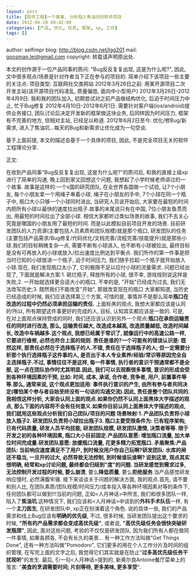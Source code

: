 ```yaml
---
layout: post
title: [软件工程]一个故事, 分析陷入焦油坑的软件项目
date: 2012-06-20 00:42:00
categories: [产品, 优化, 任务, 框架, xp, 工作]
tags: []
---
```

author: selfimpr
blog: http://blog.csdn.net/lgg201
mail: goosman.lei@gmail.com
copyright: 转载请声明原出处.

本文的创作源于一位产品同事的质问: "Bug反反复复出现, 这是为什么呢?", 因此, 文中很多观点/场景是针对作者当下正在参与的项目的.
简单介绍下该项目一些主要的关注点:
项目类型: 互联网社交类网站
2012年3月26日之前: 用某开源项目二次开发主站(该开源项目代码凌乱, 质量偏低, 面向中小型用户)
2012年3月26日-2012年4月9日: 我和我的团队加入, 初期尝试对之前产品做结构优化, 后迫于时间压力中止, 忙于Bug修复
2012年4月10日-2012年6月1日: 需要针对客户端(ios/android)提供业务接口, 团队讨论后决定开发新的框架做这块业务, 后同样因为时间压力, 框架有不完善的地方, 但相对主站, 已经足以称道.
2012年6月2日至今: 优化/修Bug/新需求, 进入了焦油坑...每天的Bug和新需求让优化成为一句空谈.

基于上面前提, 本文的描述会基于一个具体的项目, 因此, 不是完全项目无关的软件工程理论分享.

正文:

在收到产品同事"Bug反反复复出现, 这是为什么呢?"的质问后, 和我的直接上级xp进行了简单的沟通, 晚上回到家又回想这个问题, 我想起了小学时候老师讲过的一个故事.
故事是这样的:一个x国的研究团队, 在全世界各国做一个试验, 让7个小朋友, 每个小朋友拿一个用绳子串着小球, 绳子在小朋友的手中, 7个小球在同一个瓶子中, 瓶口大小只够一个小球同时进出, 当研究人员说开始后, 大家要在最短的时间内把所有小球以最快的速度拉出瓶子.故事的末尾说只有在中国, 7位小朋友鱼贯而出, 用最短的时间拉出了全部小球.
相信大家都听过类似场景的故事, 我们不去关心究竟是哪国的小朋友用了最短的时间. 而是以此模拟目前项目开发的场景.
目前研发团队的人力资源(主要包括人员素质和团队规模)就是那个瓶口, 研发团队的任务(主要包括产品需求/Bug修复/代码优化/文档完善/流程完善/技能提升)就是那些小球.我们的目标稍微复杂一点, 需要不断有小球进入, 也不断有小球被拉出, 最终目标是没有可再放入的小球或放入/拉出速度比例达到平衡点.
我们所作的第一件事是把当时已知的小球放进一个瓶子, 迫于时间压力, 我们随手捡起一个瓶子就开始放入小球.现在, 我们发现瓶口太小了, 它的极限不足以应付小球的流量需求.
问题已经出现了, 下面就是解决方案:1. 砸烂瓶子, 释放所有的小球, 很不幸, 游戏规则说这样是失败;2. 一开始就选择更合适大小的瓶口, 不幸的是, "开始"已经成为过去, 我们无法改写历史;3. 既然我们不能改变"开始", 那就改变现在的瓶口
大家都知道, 当历史已经造成的时候, 我们应该选择第三个方案, 可惜的是, 事情并不是那么简单**瓶口在改造的过程中仍然必须承担运输的责任.**
上面标黑的观点, 我想大家都应该是认同的!所以, 所有期望这件事更好的完成的人, 目标, 认知其实都应该是一致的.
可是, 在对上面观点保持赞成的同时, 我们还应该认识到另外一个观点:**瓶口在承担运输责任的同时进行改造, 那么, 运输责任越大, 改造成本越高, 改造质量越低, 改造时间越长, 改造中车祸越多.**这个观点, 我想已经属于常识了, 就像运行中的高速公路一样, 它要进行维修, 必然也符合上面的规则.
责任是谁的?一个可能有的错误认识是: **既然这样, 那责任必然在于选择瓶子的人**.不错, 责任在于选择瓶子的人; 但一定需要分析那个执行选择瓶子这件事的人, 是否出于本人专业素养/经验/常识等原因完全自主选择瓶子.不过, 事情往往不是这样, 每一件事情, 执行者的意识干预通常都不是全部, 这一点在团队协作时尤其明显.因此, 我们可以去观察很多事情, 意识的形成会受到各种环境因素的干预, 比如: 时间, 成本, 承诺, 合作者, 竞争者, 用户, 前置事件等等.那么, 通常来说, 这个观点更加适用: **事件执行意识的产生, 由所有参与者共同决定(哪怕某个参与者自始至终没有一句话的沟通交流)**.因此, **责任是整个团队共同的**.
我相信这样分析, 大家会认同上面的观点.如果你仍然不认同上面黑体大字描述的观点, 那么下面的内容将不会有任何意义.如果你目前认同上面黑体大字描述的观点, 我们就用这些观点分析我们自己团队/项目的问题
场景映射:1. 产品团队负责将小球放入瓶子2. 研发团队负责将小球拉出瓶子3. 瓶口主要受限条件为: 已有程序架构, 已有代码质量, 研发人员平均技能, 研发团队规模, 研发团队激情, 决策者等等.
限于开发之初的各种环境因素, 瓶口大小目前固定.产品团队意愿: 增加瓶口流量, 加大单位时间完成量.研发团队意愿: 放缓瓶口流量, 花更多精力拓宽瓶口.
矛盾聚焦:产品团队: 当前响应速度满足不了用户, 到时候没用户你自己玩啊?研发团队: 水库的闸还不稳当, 一旦开的过大, 必然导致无法控制, 到时候谁玩谁啊?
说到这里, 观点其实很明确, 经常和xp讨论问题, 最终都会归结到"**度**"的问题.
当研发感觉到需求过多, 无法控制开发过程的时候, 要么**崩溃**, 要么**降低质量**, 要么**拒绝服务**.当产品感觉研发响应慢时, 必然满腹牢骚.
接下来谈谈关于问题的解决方面, 我的观点.首先, 请不要和别人比, 在团队素质/团队规模/时间压力/成本投入等各种环境因素对等的条件下, 任何团队都可以做到!!!当前的问题, 正如<人月神话>中所言, 我们和很多团队一样, 陷入了**焦油坑**.这种情况下, 我们应该和<人月神话>中谈到的**外科手术队伍**一样, 有一个**主刀医生**, 在研发团队中, xp正在扮演着这个角色.
说的具体一些, 我们的产品需求和线上Bug应该有**明确的优先级**, 不过, 很多时候, 当研发团队提出这个要求的时候, **"所有的产品需求都会变成高优先级"**,
 或者说, **"高优先级任务会很快突破研发瓶颈"**, 因此, 面对这些问题, 考验的不仅仅是研发团队, 因为我们所有人都在做同一件事情, 如果各顾各, 不会有长久的美景...
有一种工作方法叫做"Get Things Done", 还有一种方法叫做"Pomodoro", 它们更多的用在个人工作分片及时间的组织管理, 在写完上面的文字之后, 我觉得它们其实就是在防止"**过多高优先级任务干扰视听**"的发生.
最后, 引一句<人月神话>提到的, 新奥尔良Antoine餐厅菜单上的笺言: "**美食的烹调需要时间; 片刻等待, 更多美味, 更多享受**".

